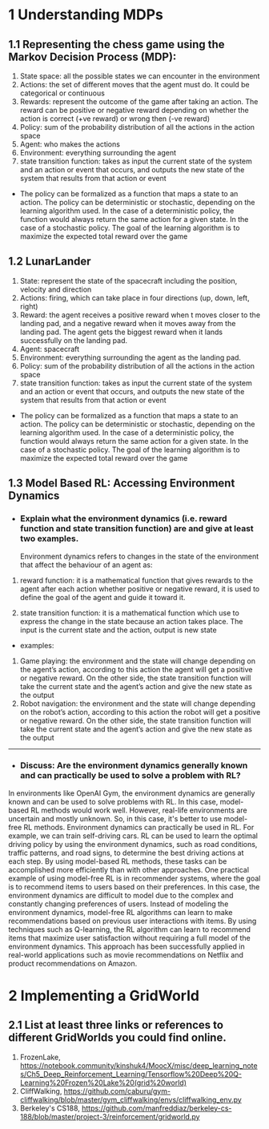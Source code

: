 # 1 Understanding MDPs
## 1.1 Representing the chess game using the Markov Decision Process (MDP):
1. State space: all the possible states we can encounter in the environment
2. Actions: the set of different moves that the agent must do. It could be categorical or
continuous
3. Rewards: represent the outcome of the game after taking an action. The reward can
be positive or negative reward depending on whether the action is correct (+ve
reward) or wrong then (-ve reward)
4. Policy: sum of the probability distribution of all the actions in the action space
5. Agent: who makes the actions
6. Environment: everything surrounding the agent
7. state transition function: takes as input the current state of the system and an action
or event that occurs, and outputs the new state of the system that results from that
action or event

- The policy can be formalized as a function that maps a state to an action. The policy
can be deterministic or stochastic, depending on the learning algorithm used. In the
case of a deterministic policy, the function would always return the same action for a
given state. In the case of a stochastic policy. The goal of the learning algorithm is to
maximize the expected total reward over the game

## 1.2 LunarLander
1. State: represent the state of the spacecraft including the position, velocity and
direction
2. Actions: firing, which can take place in four directions (up, down, left, right)
3. Reward: the agent receives a positive reward when t moves closer to the landing
pad, and a negative reward when it moves away from the landing pad. The agent
gets the biggest reward when it lands successfully on the landing pad.
4. Agent: spacecraft
5. Environment: everything surrounding the agent as the landing pad.
6. Policy: sum of the probability distribution of all the actions in the action space
7. state transition function: takes as input the current state of the system and an action
or event that occurs, and outputs the new state of the system that results from that
action or event

- The policy can be formalized as a function that maps a state to an action. The policy
can be deterministic or stochastic, depending on the learning algorithm used. In the
case of a deterministic policy, the function would always return the same action for a
given state. In the case of a stochastic policy. The goal of the learning algorithm is to
maximize the expected total reward over the game

## 1.3 Model Based RL: Accessing Environment Dynamics

- ### Explain what the environment dynamics (i.e. reward function and state transition function) are and give at least two examples.
    Environment dynamics refers to changes in the state of the environment that affect the behaviour of an agent as:
1. reward function: it is a mathematical function that gives rewards to the agent after each
action whether positive or negative reward, it is used to define the goal of the agent and
guide it toward it.

2. state transition function: it is a mathematical function which use to express the change in
the state because an action takes place. The input is the current state and the action, output
is new state
- examples:
1. Game playing: the environment and the state will change depending on the agent’s
action, according to this action the agent will get a positive or negative reward. On the other
side, the state transition function will take the current state and the agent’s action and give
the new state as the output
2. Robot navigation: the environment and the state will change depending on the robot’s
action, according to this action the robot will get a positive or negative reward. On the other
side, the state transition function will take the current state and the agent’s action and give
the new state as the output
---

- ### Discuss: Are the environment dynamics generally known and can practically be used to solve a problem with RL?
In environments like OpenAI Gym, the environment dynamics are generally known and can be used to solve problems with RL. In this case, model-based RL methods would work well. However, real-life environments are uncertain and mostly unknown. So, in this case, it's better to use model-free RL methods. Environment dynamics can practically be used in RL. For example, we can train self-driving cars. RL can be used to learn the optimal driving policy by using the environment dynamics, such as road conditions, traffic patterns, and road signs, to determine the best driving actions at each step. By using model-based RL methods, these tasks can be accomplished more efficiently than with other approaches. One practical example of using model-free RL is in recommender systems, where the goal is to recommend items to users based on their preferences. In this case, the environment dynamics are difficult to model due to the complex and constantly changing preferences of users. Instead of modeling the environment dynamics, model-free RL algorithms can learn to make recommendations based on previous user interactions with items. By using techniques such as Q-learning, the RL algorithm can learn to recommend items that maximize user satisfaction without requiring a full model of the environment dynamics. This approach has been successfully applied in real-world applications such as movie recommendations on Netflix and product recommendations on Amazon.

# 2 Implementing a GridWorld
## 2.1 List at least three links or references to different GridWorlds you could find online.
1.	FrozenLake, https://notebook.community/kinshuk4/MoocX/misc/deep_learning_notes/Ch5_Deep_Reinforcement_Learning/Tensorflow%20Deep%20Q-Learning%20Frozen%20Lake%20(grid%20world)
2.	CliffWalking, https://github.com/caburu/gym-cliffwalking/blob/master/gym_cliffwalking/envs/cliffwalking_env.py
3.	Berkeley's CS188, https://github.com/manfreddiaz/berkeley-cs-188/blob/master/project-3/reinforcement/gridworld.py
